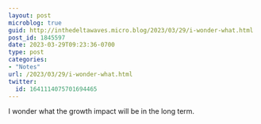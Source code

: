 ```yaml
---
layout: post
microblog: true
guid: http://inthedeltawaves.micro.blog/2023/03/29/i-wonder-what.html
post_id: 1845597
date: 2023-03-29T09:23:36-0700
type: post
categories:
- "Notes"
url: /2023/03/29/i-wonder-what.html
twitter:
  id: 1641114075701694465
---
```

<p>I wonder what the growth impact will be in the long term.</p>
